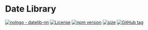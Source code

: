# Date Library

[![nolngo - datelib-nn](https://img.shields.io/static/v1?label=nolngo&message=datelib-nn&color=blue&logo=github)](https://github.com/nolngo/datelib-nn)
[![License](https://img.shields.io/badge/License-MIT-blue)](#license)
[![npm version](https://github.com/nolngo/datelib-nn/workflows/npm%20version/badge.svg)](https://github.com/nolngo/datelib-nn/actions?query=workflow:"npm+version")
[![size](https://github.com/nolngo/datelib-nn/workflows/size/badge.svg)](https://github.com/nolngo/datelib-nn/actions?query=workflow:"size")
[![GitHub tag](https://img.shields.io/github/tag/nolngo/datelib-nn?include_prereleases=&sort=semver)](https://github.com/nolngo/datelib-nn/releases/)
